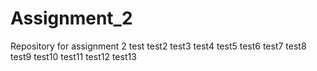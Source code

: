 # Assignment_2
Repository for assignment 2
test
test2
test3
test4
test5
test6
test7
test8
test9
test10
test11
test12
test13
